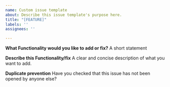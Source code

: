 ```yaml
---
name: Custom issue template
about: Describe this issue template's purpose here.
title: "[FEATURE]"
labels: ''
assignees: ''

---
```


**What Functionality would you like to add or fix?**
A short statement

**Describe this Functionality/fix**
A clear and concise description of what you want to add.

**Duplicate prevention**
Have you checked that this issue has not been opened by anyone  else?
